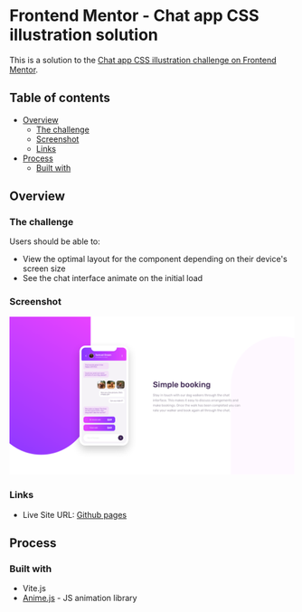 # Frontend Mentor - Chat app CSS illustration solution

This is a solution to the [Chat app CSS illustration challenge on Frontend Mentor](https://www.frontendmentor.io/challenges/chat-app-css-illustration-O5auMkFqY).

## Table of contents

- [Overview](#overview)
  - [The challenge](#the-challenge)
  - [Screenshot](#screenshot)
  - [Links](#links)
- [Process](#process)
  - [Built with](#built-with)

## Overview

### The challenge

Users should be able to:

- View the optimal layout for the component depending on their device's screen size
- See the chat interface animate on the initial load

### Screenshot

![](./preview/screenshot.png)

### Links

- Live Site URL: [Github pages](https://ayakh99.github.io/chat-app-css-illustration/)

## Process

### Built with

- Vite.js
- [Anime.js](https://animejs.com) - JS animation library

